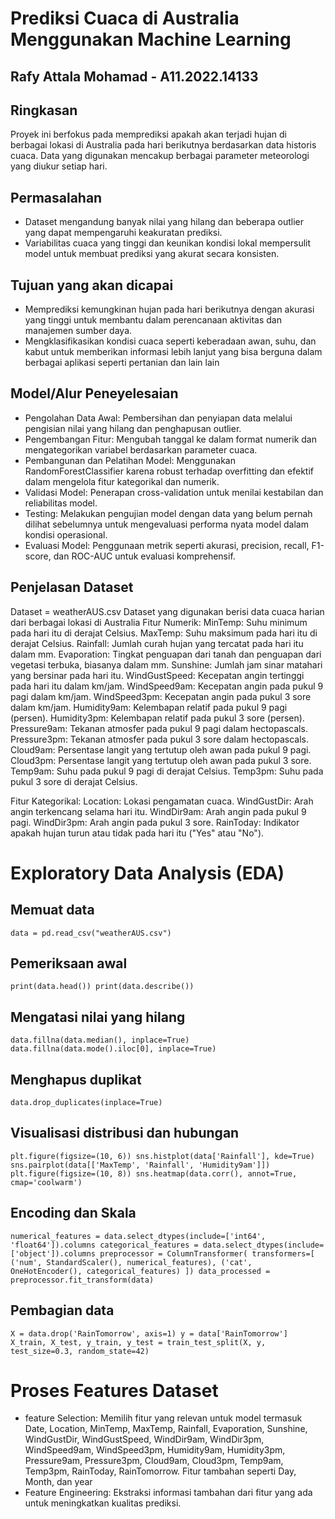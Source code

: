 # Prediksi Cuaca di Australia Menggunakan Machine Learning
## Rafy Attala Mohamad - A11.2022.14133

## Ringkasan
Proyek ini berfokus pada memprediksi apakah akan terjadi hujan di berbagai lokasi di Australia pada hari berikutnya berdasarkan data historis cuaca. Data yang digunakan mencakup berbagai parameter meteorologi yang diukur setiap hari.

## Permasalahan
- Dataset mengandung banyak nilai yang hilang dan beberapa outlier yang dapat mempengaruhi keakuratan prediksi.
- Variabilitas cuaca yang tinggi dan keunikan kondisi lokal mempersulit model untuk membuat prediksi yang akurat secara konsisten.

## Tujuan yang akan dicapai
- Memprediksi kemungkinan hujan pada hari berikutnya dengan akurasi yang tinggi untuk membantu dalam perencanaan aktivitas dan manajemen sumber daya.
- Mengklasifikasikan kondisi cuaca seperti keberadaan awan, suhu, dan kabut untuk memberikan informasi lebih lanjut yang bisa berguna dalam berbagai aplikasi seperti pertanian dan lain lain

## Model/Alur Peneyelesaian
- Pengolahan Data Awal: Pembersihan dan penyiapan data melalui pengisian nilai yang hilang dan penghapusan outlier.
- Pengembangan Fitur: Mengubah tanggal ke dalam format numerik dan mengategorikan variabel berdasarkan parameter cuaca.
- Pembangunan dan Pelatihan Model: Menggunakan RandomForestClassifier karena robust terhadap overfitting dan efektif dalam mengelola fitur kategorikal dan numerik.
- Validasi Model: Penerapan cross-validation untuk menilai kestabilan dan reliabilitas model.
- Testing: Melakukan pengujian model dengan data yang belum pernah dilihat sebelumnya untuk mengevaluasi performa nyata model dalam kondisi operasional.
- Evaluasi Model: Penggunaan metrik seperti akurasi, precision, recall, F1-score, dan ROC-AUC untuk evaluasi komprehensif.

## Penjelasan Dataset
Dataset = weatherAUS.csv
Dataset yang digunakan berisi data cuaca harian dari berbagai lokasi di Australia
Fitur Numerik:
    MinTemp: Suhu minimum pada hari itu di derajat Celsius.
    MaxTemp: Suhu maksimum pada hari itu di derajat Celsius.
    Rainfall: Jumlah curah hujan yang tercatat pada hari itu dalam mm.
    Evaporation: Tingkat penguapan dari tanah dan penguapan dari vegetasi terbuka, biasanya dalam mm.
    Sunshine: Jumlah jam sinar matahari yang bersinar pada hari itu.
    WindGustSpeed: Kecepatan angin tertinggi pada hari itu dalam km/jam.
    WindSpeed9am: Kecepatan angin pada pukul 9 pagi dalam km/jam.
    WindSpeed3pm: Kecepatan angin pada pukul 3 sore dalam km/jam.
    Humidity9am: Kelembapan relatif pada pukul 9 pagi (persen).
    Humidity3pm: Kelembapan relatif pada pukul 3 sore (persen).
    Pressure9am: Tekanan atmosfer pada pukul 9 pagi dalam hectopascals.
    Pressure3pm: Tekanan atmosfer pada pukul 3 sore dalam hectopascals.
    Cloud9am: Persentase langit yang tertutup oleh awan pada pukul 9 pagi.
    Cloud3pm: Persentase langit yang tertutup oleh awan pada pukul 3 sore.
    Temp9am: Suhu pada pukul 9 pagi di derajat Celsius.
    Temp3pm: Suhu pada pukul 3 sore di derajat Celsius.

Fitur Kategorikal:
    Location: Lokasi pengamatan cuaca.
    WindGustDir: Arah angin terkencang selama hari itu.
    WindDir9am: Arah angin pada pukul 9 pagi.
    WindDir3pm: Arah angin pada pukul 3 sore.
    RainToday: Indikator apakah hujan turun atau tidak pada hari itu ("Yes" atau "No").

# Exploratory Data Analysis (EDA)

## Memuat data
``
data = pd.read_csv("weatherAUS.csv")
``
## Pemeriksaan awal
``
print(data.head())
print(data.describe())
``
## Mengatasi nilai yang hilang
``
data.fillna(data.median(), inplace=True)
data.fillna(data.mode().iloc[0], inplace=True)
``
## Menghapus duplikat
``
data.drop_duplicates(inplace=True)
``
## Visualisasi distribusi dan hubungan
``
plt.figure(figsize=(10, 6))
sns.histplot(data['Rainfall'], kde=True)
sns.pairplot(data[['MaxTemp', 'Rainfall', 'Humidity9am']])
plt.figure(figsize=(10, 8))
sns.heatmap(data.corr(), annot=True, cmap='coolwarm')
``

## Encoding dan Skala
``
numerical_features = data.select_dtypes(include=['int64', 'float64']).columns
categorical_features = data.select_dtypes(include=['object']).columns
preprocessor = ColumnTransformer(
    transformers=[
        ('num', StandardScaler(), numerical_features),
        ('cat', OneHotEncoder(), categorical_features)
    ])
data_processed = preprocessor.fit_transform(data)
``

## Pembagian data
``
X = data.drop('RainTomorrow', axis=1)
y = data['RainTomorrow']
X_train, X_test, y_train, y_test = train_test_split(X, y, test_size=0.3, random_state=42)
``
# Proses Features Dataset
- feature Selection: Memilih fitur yang relevan untuk model termasuk Date, Location, MinTemp, MaxTemp, Rainfall, Evaporation, Sunshine, WindGustDir, WindGustSpeed, WindDir9am, WindDir3pm, WindSpeed9am, WindSpeed3pm, Humidity9am, Humidity3pm, Pressure9am, Pressure3pm, Cloud9am, Cloud3pm, Temp9am, Temp3pm, RainToday, RainTomorrow. Fitur tambahan seperti Day, Month, dan year
- Feature Engineering: Ekstraksi informasi tambahan dari fitur yang ada untuk meningkatkan kualitas prediksi.
